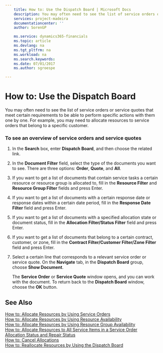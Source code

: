```yaml
---
    title: How to: Use the Dispatch Board | Microsoft Docs
    description: You may often need to see the list of service orders or service quotes that meet certain requirements to be able to perform specific actions with them one by one. For example, you may need to allocate resources to service orders that belong to a specific customer.
    services: project-madeira
    documentationcenter: ''
    author: SorenGP

    ms.service: dynamics365-financials
    ms.topic: article
    ms.devlang: na
    ms.tgt_pltfrm: na
    ms.workload: na
    ms.search.keywords:
    ms.date: 07/01/2017
    ms.author: sgroespe

---
```

# How to: Use the Dispatch Board
You may often need to see the list of service orders or service quotes that meet certain requirements to be able to perform specific actions with them one by one. For example, you may need to allocate resources to service orders that belong to a specific customer.  
  
### To see an overview of service orders and service quotes  
  
1.  In the **Search** box, enter **Dispatch Board**, and then choose the related link.  
  
2.  In the **Document Filter** field, select the type of the documents you want to see. There are three options: **Order**, **Quote**, and **All**.  
  
3.  If you want to get a list of documents that contain service tasks a certain resource or resource group is allocated to, fill in the **Resource Filter** and **Resource Group Filter** fields and press Enter.  
  
4.  If you want to get a list of documents with a certain response date or response dates within a certain date period, fill in the **Response Date Filter** field and press Enter.  
  
5.  If you want to get a list of documents with a specified allocation state or document status, fill in the **Allocation Filter/Status Filter** field and press Enter.  
  
6.  If you want to get a list of documents that belong to a certain contract, customer, or zone, fill in the **Contract Filter/Customer Filter/Zone Filter** field and press Enter.  
  
7.  Select a certain line that corresponds to a relevant service order or service quote. On the **Navigate** tab, in the **Dispatch Board** group, choose **Show Document**.  
  
     The **Service Order** or **Service Quote** window opens, and you can work with the document. To return back to the **Dispatch Board** window, choose the **OK** button.  
  
## See Also  
 [How to: Allocate Resources by Using Service Orders](../how-to-allocate-resources-by-using-service-orders.md)   
 [How to: Allocate Resources by Using Resource Availability](../how-to-allocate-resources-by-using-resource-availability.md)   
 [How to: Allocate Resources by Using Resource Group Availability](../how-to-allocate-resources-by-using-resource-group-availability.md)   
 [How to: Allocate Resources to All Service Items in a Service Order](../how-to-allocate-resources-to-all-service-items-in-a-service-order.md)   
 [Allocation Status and Repair Status](../allocation-status-and-repair-status.md)   
 [How to: Cancel Allocations](../how-to-cancel-allocations.md)   
 [How to: Reallocate Resources by Using the Dispatch Board](../how-to-reallocate-resources-by-using-the-dispatch-board.md)